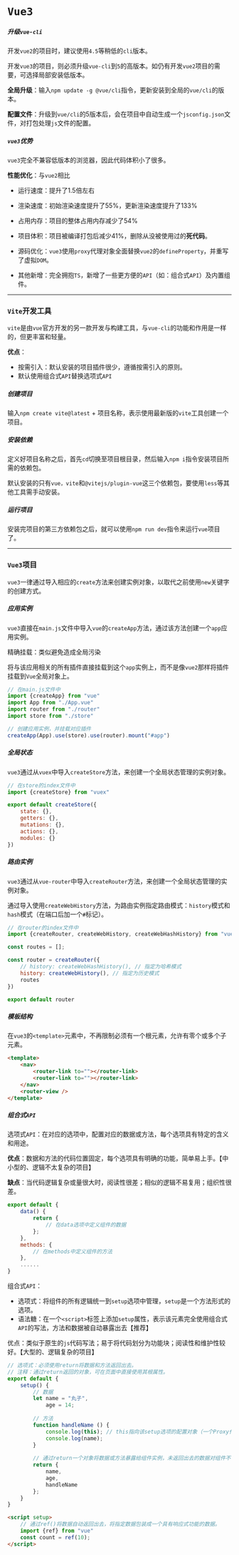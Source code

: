 # `Vue3`

##### 升级`vue-cli`

开发`vue2`的项目时，建议使用`4.5`等稍低的`cli`版本。

开发`vue3`的项目，则必须升级`vue-cli`到`5`的高版本。如仍有开发`vue2`项目的需要，可选择局部安装低版本。

**全局升级**：输入`npm update -g @vue/cli`指令，更新安装到全局的`vue/cli`的版本。

**配置文件**：升级到`vue/cli`的5版本后，会在项目中自动生成一个`jsconfig.json`文件，对打包处理`js`文件的配置。



##### `vue3`优势

`vue3`完全不兼容低版本的浏览器，因此代码体积小了很多。

**性能优化**：与`vue2`相比

- 运行速度：提升了1.5倍左右
- 渲染速度：初始渲染速度提升了55%，更新渲染速度提升了133%
- 占用内存：项目的整体占用内存减少了54%

- 项目体积：项目被编译打包后减少41%，删除从没被使用过的**死代码**。
- 源码优化：`vue3`使用`proxy`代理对象全面替换`vue2`的`defineProperty`，并重写了虚拟`DOM`。
- 其他新增：完全拥抱`TS`，新增了一些更方便的`API`（如：组合式`API`）及内置组件。

<hr>

### `Vite`开发工具

`vite`是由`vue`官方开发的另一款开发与构建工具，与`vue-cli`的功能和作用是一样的，但更丰富和轻量。

**优点**：

- 按需引入：默认安装的项目插件很少，遵循按需引入的原则。
- 默认使用组合式`API`替换选项式`API`

##### 创建项目

输入`npm create vite@latest` + 项目名称，表示使用最新版的`vite`工具创建一个项目。

##### 安装依赖

定义好项目名称之后，首先`cd`切换至项目根目录，然后输入`npm i`指令安装项目所需的依赖包。

默认安装的只有`vue，vite`和`@vitejs/plugin-vue`这三个依赖包，要使用`less`等其他工具需手动安装。

##### 运行项目

安装完项目的第三方依赖包之后，就可以使用`npm run dev`指令来运行`vue`项目了。

<hr>

### `Vue3`项目

`vue3`一律通过导入相应的`create`方法来创建实例对象，以取代之前使用`new`关键字的创建方式。



##### 应用实例

`vue3`直接在`main.js`文件中导入`vue`的`createApp`方法，通过该方法创建一个`app`应用实例。

精确挂载：类似避免造成全局污染

将与该应用相关的所有插件直接挂载到这个`app`实例上，而不是像`vue2`那样将插件挂载到`Vue`全局对象上。

```js
// 在main.js文件中
import {createApp} from "vue"
import App from "./App.vue"
import router from "./router"
import store from "./store"

// 创建应用实例，并挂载对应插件
createApp(App).use(store).use(router).mount("#app")
```



##### 全局状态

`vue3`通过从`vuex`中导入`createStore`方法，来创建一个全局状态管理的实例对象。

```js
// 在store的index文件中
import {createStore} from "vuex"

export default createStore({
    state: {},
    getters: {},
    mutations: {},
    actions: {},
    modules: {}
})
```



##### 路由实例

`vue3`通过从`vue-router`中导入`createRouter`方法，来创建一个全局状态管理的实例对象。

通过导入使用`createWebHistory`方法，为路由实例指定路由模式：`history`模式和`hash`模式（在端口后加一个`#`标记）。

```js
// 在router的index文件中
import {createRouter, createWebHistory, createWebHashHistory} from "vue-router"

const routes = [];

const router = createRouter({
    // history: createWebHashHistory(), // 指定为哈希模式
    history: createWebHistory(), // 指定为历史模式
    routes
})

export default router
```



##### 模板结构

在`vue3`的`<template>`元素中，不再限制必须有一个根元素，允许有零个或多个子元素。

```html
<template>
	<nav>
    	<router-link to=""></router-link>
        <router-link to=""></router-link>
    </nav>
    <router-view />
</template>
```



##### 组合式`API`

选项式`API`：在对应的选项中，配置对应的数据或方法，每个选项具有特定的含义和用途。

**优点**：数据和方法的代码位置固定，每个选项具有明确的功能，简单易上手。【中小型的、逻辑不太复杂的项目】

**缺点**：当代码逻辑复杂或量很大时，阅读性很差；相似的逻辑不易复用；组织性很差。

```js
export default {
    data() {
        return {
            // 在data选项中定义组件的数据
        };
    },
    methods: {
        // 在methods中定义组件的方法
    },
    ......
}
```

组合式`API`：

- 选项式：将组件的所有逻辑统一到`setup`选项中管理，`setup`是一个方法形式的选项。
- 语法糖：在一个`<script>`标签上添加`setup`属性，表示该元素完全使用组合式`API`的写法，方法和数据被自动暴露出去【推荐】

优点：类似于原生的`js`代码写法；易于将代码划分为功能块；阅读性和维护性较好。【大型的、逻辑复杂的项目】

```js
// 选项式：必须使用return将数据和方法返回出去。
// 注释：通过return返回的对象，可在页面中直接使用其根属性。
export default {
    setup() {
        // 数据
        let name = "丸子",
            age = 14;
        
        // 方法
        function handleName () {
            console.log(this); // this指向该setup选项的配置对象（一个Proxy代理对象）
            console.log(name);
        }
        
        // 通过return一个对象将数据或方法暴露给组件实例，未返回出去的数据对组件不可见。
        return {
            name,
            age,
            handleName
        };
    }
}
```

```html
<script setup>
	// 通过ref()将数据自动返回出去，将指定数据包装成一个具有响应式功能的数据。
    import {ref} from "vue"
    const count = ref(10);
</script>
```

